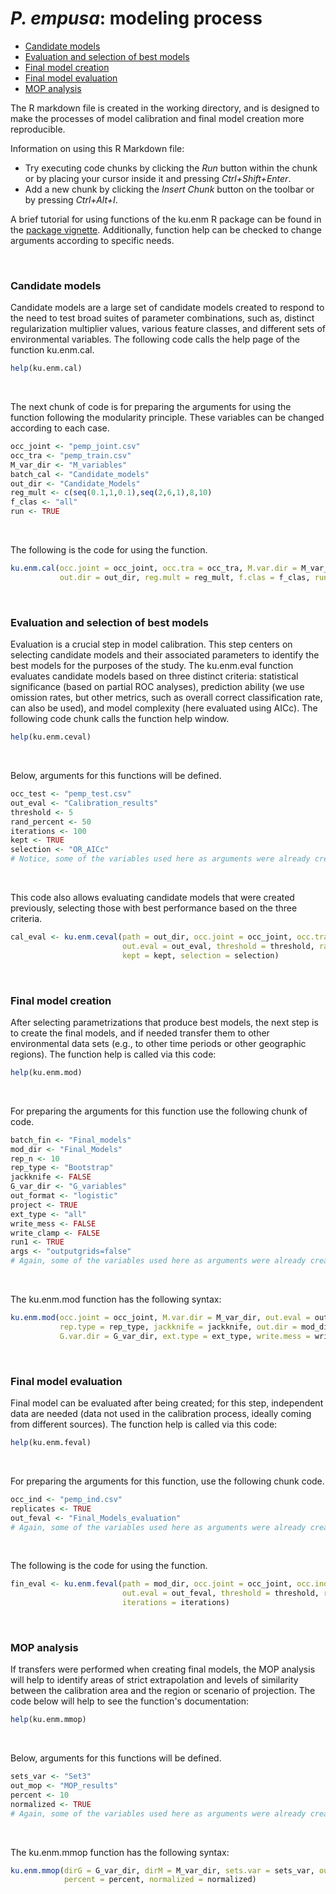 *P. empusa*: modeling process
================

-   [Candidate models](#candidate-models)
-   [Evaluation and selection of best models](#evaluation-and-selection-of-best-models)
-   [Final model creation](#final-model-creation)
-   [Final model evaluation](#final-model-evaluation)
-   [MOP analysis](#mop-analysis)

The R markdown file is created in the working directory, and is designed to make the processes of model calibration and final model creation more reproducible.

Information on using this R Markdown file:

-   Try executing code chunks by clicking the *Run* button within the chunk or by placing your cursor inside it and pressing *Ctrl+Shift+Enter*.
-   Add a new chunk by clicking the *Insert Chunk* button on the toolbar or by pressing *Ctrl+Alt+I*.

A brief tutorial for using functions of the ku.enm R package can be found in the <a href="https://github.com/manubio13/ku.enm" target="_blank">package vignette</a>. Additionally, function help can be checked to change arguments according to specific needs.

<br>

### Candidate models

Candidate models are a large set of candidate models created to respond to the need to test broad suites of parameter combinations, such as, distinct regularization multiplier values, various feature classes, and different sets of environmental variables. The following code calls the help page of the function ku.enm.cal.

``` r
help(ku.enm.cal)
```

<br>

The next chunk of code is for preparing the arguments for using the function following the modularity principle. These variables can be changed according to each case.

``` r
occ_joint <- "pemp_joint.csv"
occ_tra <- "pemp_train.csv"
M_var_dir <- "M_variables"
batch_cal <- "Candidate_models"
out_dir <- "Candidate_Models"
reg_mult <- c(seq(0.1,1,0.1),seq(2,6,1),8,10)
f_clas <- "all"
run <- TRUE
```

<br>

The following is the code for using the function.

``` r
ku.enm.cal(occ.joint = occ_joint, occ.tra = occ_tra, M.var.dir = M_var_dir, batch = batch_cal,
           out.dir = out_dir, reg.mult = reg_mult, f.clas = f_clas, run = run)
```

<br>

### Evaluation and selection of best models

Evaluation is a crucial step in model calibration. This step centers on selecting candidate models and their associated parameters to identify the best models for the purposes of the study. The ku.enm.eval function evaluates candidate models based on three distinct criteria: statistical significance (based on partial ROC analyses), prediction ability (we use omission rates, but other metrics, such as overall correct classification rate, can also be used), and model complexity (here evaluated using AICc). The following code chunk calls the function help window.

``` r
help(ku.enm.ceval)
```

<br>

Below, arguments for this functions will be defined.

``` r
occ_test <- "pemp_test.csv"
out_eval <- "Calibration_results"
threshold <- 5
rand_percent <- 50
iterations <- 100
kept <- TRUE
selection <- "OR_AICc"
# Notice, some of the variables used here as arguments were already created for the previous function
```

<br>

This code also allows evaluating candidate models that were created previously, selecting those with best performance based on the three criteria.

``` r
cal_eval <- ku.enm.ceval(path = out_dir, occ.joint = occ_joint, occ.tra = occ_tra, occ.test = occ_test, batch = batch_cal,
                         out.eval = out_eval, threshold = threshold, rand.percent = rand_percent, iterations = iterations,
                         kept = kept, selection = selection)
```

<br>

### Final model creation

After selecting parametrizations that produce best models, the next step is to create the final models, and if needed transfer them to other environmental data sets (e.g., to other time periods or other geographic regions). The function help is called via this code:

``` r
help(ku.enm.mod)
```

<br>

For preparing the arguments for this function use the following chunk of code.

``` r
batch_fin <- "Final_models"
mod_dir <- "Final_Models"
rep_n <- 10
rep_type <- "Bootstrap"
jackknife <- FALSE
G_var_dir <- "G_variables"
out_format <- "logistic"
project <- TRUE
ext_type <- "all"
write_mess <- FALSE
write_clamp <- FALSE
run1 <- TRUE
args <- "outputgrids=false"
# Again, some of the variables used here as arguments were already created for the previous functions
```

<br>

The ku.enm.mod function has the following syntax:

``` r
ku.enm.mod(occ.joint = occ_joint, M.var.dir = M_var_dir, out.eval = out_eval, batch = batch_fin, rep.n = rep_n,
           rep.type = rep_type, jackknife = jackknife, out.dir = mod_dir, out.format = out_format, project = project,
           G.var.dir = G_var_dir, ext.type = ext_type, write.mess = write_mess, write.clamp = write_clamp, run = run1, args = args)
```

<br>

### Final model evaluation

Final model can be evaluated after being created; for this step, independent data are needed (data not used in the calibration process, ideally coming from different sources). The function help is called via this code:

``` r
help(ku.enm.feval)
```

<br>

For preparing the arguments for this function, use the following chunk code.

``` r
occ_ind <- "pemp_ind.csv"
replicates <- TRUE
out_feval <- "Final_Models_evaluation"
# Again, some of the variables used here as arguments were already created for the previous functions
```

<br>

The following is the code for using the function.

``` r
fin_eval <- ku.enm.feval(path = mod_dir, occ.joint = occ_joint, occ.ind = occ_ind, replicates = replicates,
                         out.eval = out_feval, threshold = threshold, rand.percent = rand_percent,
                         iterations = iterations)
```

<br>

### MOP analysis

If transfers were performed when creating final models, the MOP analysis will help to identify areas of strict extrapolation and levels of similarity between the calibration area and the region or scenario of projection. The code below will help to see the function's documentation:

``` r
help(ku.enm.mmop)
```

<br>

Below, arguments for this functions will be defined.

``` r
sets_var <- "Set3"
out_mop <- "MOP_results"
percent <- 10
normalized <- TRUE
# Again, some of the variables used here as arguments were already created for the previous functions
```

<br>

The ku.enm.mmop function has the following syntax:

``` r
ku.enm.mmop(dirG = G_var_dir, dirM = M_var_dir, sets.var = sets_var, out.mop = out_mop,
            percent = percent, normalized = normalized)
```
